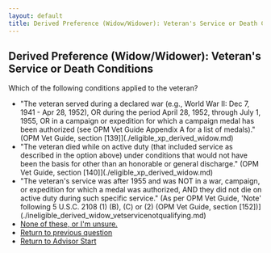 ```yaml
---
layout: default
title: Derived Preference (Widow/Widower): Veteran's Service or Death Conditions
---
```

## Derived Preference (Widow/Widower): Veteran's Service or Death Conditions

Which of the following conditions applied to the veteran?

* "The veteran served during a declared war (e.g., World War II: Dec 7, 1941 - Apr 28, 1952), OR during the period April 28, 1952, through July 1, 1955, OR in a campaign or expedition for which a campaign medal has been authorized (see OPM Vet Guide Appendix A for a list of medals)." (OPM Vet Guide, section [139]](./eligible_xp_derived_widow.md)
* "The veteran died while on active duty (that included service as described in the option above) under conditions that would not have been the basis for other than an honorable or general discharge." (OPM Vet Guide, section [140]](./eligible_xp_derived_widow.md)
* "The veteran's service was after 1955 and was NOT in a war, campaign, or expedition for which a medal was authorized, AND they did not die on active duty during such specific service." (As per OPM Vet Guide, 'Note' following 5 U.S.C. 2108 (1) (B), (C) or (2) (OPM Vet Guide, section [152])](./ineligible_derived_widow_vetservicenotqualifying.md)
* [None of these, or I'm unsure.](./derived_widow_clarify_vetservice.md)
* [Return to previous question](./derived_widow_remarried.md)
* [Return to Advisor Start](./start.md)
